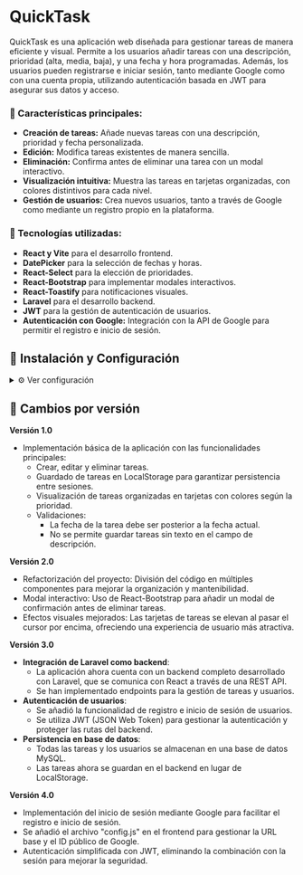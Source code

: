 # QuickTask
QuickTask es una aplicación web diseñada para gestionar tareas de manera eficiente y visual. Permite a los usuarios añadir tareas con una descripción, prioridad (alta, media, baja), y una fecha y hora programadas. Además, los usuarios pueden registrarse e iniciar sesión, tanto mediante Google como con una cuenta propia, utilizando autenticación basada en JWT para asegurar sus datos y acceso.

### 📝 Características principales:

* **Creación de tareas:** Añade nuevas tareas con una descripción, prioridad y fecha personalizada.
* **Edición:** Modifica tareas existentes de manera sencilla.
* **Eliminación:** Confirma antes de eliminar una tarea con un modal interactivo.
* **Visualización intuitiva:** Muestra las tareas en tarjetas organizadas, con colores distintivos para cada nivel.
* **Gestión de usuarios:** Crea nuevos usuarios, tanto a través de Google como mediante un registro propio en la plataforma.


### 🔧 Tecnologías utilizadas:

* **React y Vite** para el desarrollo frontend.
* **DatePicker** para la selección de fechas y horas.
* **React-Select** para la elección de prioridades.
* **React-Bootstrap** para implementar modales interactivos.
* **React-Toastify** para notificaciones visuales.
* **Laravel** para el desarrollo backend.
* **JWT** para la gestión de autenticación de usuarios.
* **Autenticación con Google:** Integración con la API de Google para permitir el registro e inicio de sesión.

## 📌 Instalación y Configuración

<details>
<summary>⚙️ Ver configuración</summary>

  ### 🖥️ Configuración del __Backend__:

  ```
    1. Copia el archivo de configuración del ejemplo (.env.example) y renómbralo a (.env)

    2. En el archivo .env, completa los siguientes valores:

        -> DB_CONNECTION=mysql
        -> DB_HOST=127.0.0.1
        -> DB_PORT=3306
        -> DB_DATABASE=nombre_de_base_de_datos
        -> DB_USERNAME=root
        -> DB_PASSWORD=

        -> JWT_SECRET: Clave secreta para generar los tokens JWT. 
        -> JWT_ALGO: Algoritmo utilizado para firmar los tokens JWT (por defecto HS256).

        -> GOOGLE_CLIENT_ID: ID de cliente de Google obtenido en la consola de Google Cloud.
        -> GOOGLE_CLIENT_SECRET: Clave secreta del cliente de Google.
        -> GOOGLE_REDIRECT_URI: URL de redirección configurada en Google para la autenticación.

    3. Instalar y configurar JWT (si no está instalado)

        -> composer require tymon/jwt-auth  
        -> php artisan vendor:publish --provider="Tymon\JWTAuth\Providers\LaravelServiceProvider"  
        -> php artisan jwt:secret   

    4. Configuracion de Google

        -> Debes ir a la consola de Google Cloud y crear un proyecto.
        -> Habilita la API de autenticación de Google.
        -> Obtén el Client ID y Client Secret en la sección de Credenciales.
        -> Luego, agrega esos valores en el archivo .env bajo las variables GOOGLE_CLIENT_ID y GOOGLE_CLIENT_SECRET.
        -> Configurar la URL de redirección (GOOGLE_REDIRECT_URI) para que apunte a la ruta de tu aplicación donde recibirás la respuesta de Google después de la autenticación.
  ```

### 🎨 Configuración del __Frontend__:

  ``` 
    Debes modificar el archivo config.js con tus datos.
  ```

</details>
  
## 🔄 Cambios por versión

**Versión 1.0**

* Implementación básica de la aplicación con las funcionalidades principales:
    - Crear, editar y eliminar tareas.
    - Guardado de tareas en LocalStorage para garantizar persistencia entre sesiones.
    - Visualización de tareas organizadas en tarjetas con colores según la prioridad.
    - Validaciones:
        + La fecha de la tarea debe ser posterior a la fecha actual.
        + No se permite guardar tareas sin texto en el campo de descripción.

**Versión 2.0**

* Refactorización del proyecto: División del código en múltiples componentes para mejorar la organización y mantenibilidad.
* Modal interactivo: Uso de React-Bootstrap para añadir un modal de confirmación antes de eliminar tareas.
* Efectos visuales mejorados: Las tarjetas de tareas se elevan al pasar el cursor por encima, ofreciendo una experiencia de usuario más atractiva.


**Versión 3.0**

* **Integración de Laravel como backend**:
    - La aplicación ahora cuenta con un backend completo desarrollado con Laravel, que se comunica con React a través de una REST API.
    - Se han implementado endpoints para la gestión de tareas y usuarios.
* **Autenticación de usuarios**:
    - Se añadió la funcionalidad de registro e inicio de sesión de usuarios.
    - Se utiliza JWT (JSON Web Token) para gestionar la autenticación y proteger las rutas del backend.
* **Persistencia en base de datos**:
    - Todas las tareas y los usuarios se almacenan en una base de datos MySQL.
    - Las tareas ahora se guardan en el backend en lugar de LocalStorage.

**Versión 4.0**

* Implementación del inicio de sesión mediante Google para facilitar el registro e inicio de sesión.
* Se añadió el archivo "config.js" en el frontend para gestionar la URL base y el ID público de Google.
* Autenticación simplificada con JWT, eliminando la combinación con la sesión para mejorar la seguridad.
